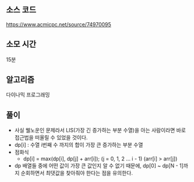 ## 소스 코드

https://www.acmicpc.net/source/74970095

## 소모 시간

15분

## 알고리즘

다이나믹 프로그래밍

## 풀이

-   사실 웰노운인 문제라서 LIS(가장 긴 증가하는 부분 수열)을 아는 사람이라면 바로 접근법을 떠올릴 수 있었을 것이다.
-   dp[i] : 수열 i번째 수 까지의 합이 가장 큰 증가하는 부분 수열
-   점화식
    -   dp[i] = max(dp[i], dp[j] + arr[i]); (j = 0, 1, 2 ... i - 1) (arr[i] > arr[j])
-   dp 배열들 중에 어떤 값이 가장 큰 값인지 알 수 없기 때문에, dp[0] ~ dp[N - 1]까지 순회하면서 최댓값을 찾아줘야 한다는 점을 유의한다.
